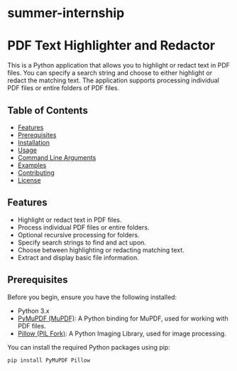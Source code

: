 # summer-internship

# PDF Text Highlighter and Redactor

This is a Python application that allows you to highlight or redact text in PDF files. You can specify a search string and choose to either highlight or redact the matching text. The application supports processing individual PDF files or entire folders of PDF files.

## Table of Contents

- [Features](#features)
- [Prerequisites](#prerequisites)
- [Installation](#installation)
- [Usage](#usage)
- [Command Line Arguments](#command-line-arguments)
- [Examples](#examples)
- [Contributing](#contributing)
- [License](#license)

## Features

- Highlight or redact text in PDF files.
- Process individual PDF files or entire folders.
- Optional recursive processing for folders.
- Specify search strings to find and act upon.
- Choose between highlighting or redacting matching text.
- Extract and display basic file information.

## Prerequisites

Before you begin, ensure you have the following installed:

- Python 3.x
- [PyMuPDF (MuPDF)](https://pypi.org/project/PyMuPDF/): A Python binding for MuPDF, used for working with PDF files.
- [Pillow (PIL Fork)](https://pypi.org/project/Pillow/): A Python Imaging Library, used for image processing.

You can install the required Python packages using pip:

```bash
pip install PyMuPDF Pillow

